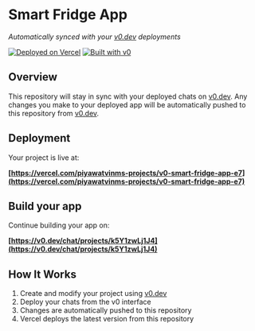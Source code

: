 # Smart Fridge App

*Automatically synced with your [v0.dev](https://v0.dev) deployments*

[![Deployed on Vercel](https://img.shields.io/badge/Deployed%20on-Vercel-black?style=for-the-badge&logo=vercel)](https://vercel.com/piyawatvinms-projects/v0-smart-fridge-app-e7)
[![Built with v0](https://img.shields.io/badge/Built%20with-v0.dev-black?style=for-the-badge)](https://v0.dev/chat/projects/k5Y1zwLj1J4)

## Overview

This repository will stay in sync with your deployed chats on [v0.dev](https://v0.dev).
Any changes you make to your deployed app will be automatically pushed to this repository from [v0.dev](https://v0.dev).

## Deployment

Your project is live at:

**[https://vercel.com/piyawatvinms-projects/v0-smart-fridge-app-e7](https://vercel.com/piyawatvinms-projects/v0-smart-fridge-app-e7)**

## Build your app

Continue building your app on:

**[https://v0.dev/chat/projects/k5Y1zwLj1J4](https://v0.dev/chat/projects/k5Y1zwLj1J4)**

## How It Works

1. Create and modify your project using [v0.dev](https://v0.dev)
2. Deploy your chats from the v0 interface
3. Changes are automatically pushed to this repository
4. Vercel deploys the latest version from this repository